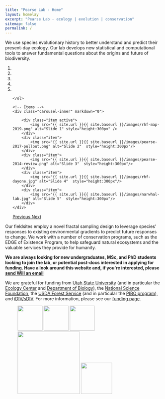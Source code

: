 ```yaml
---
title: "Pearse Lab - Home"
layout: homelay
excerpt: "Pearse Lab - ecology | evolution | conservation"
sitemap: false
permalink: /
---
```


We use species evolutionary history to better understand and predict
their present-day ecology.  Our lab develops new statistical and
computational tools to answer fundamental questions about the origins
and future of biodiversity.


<div markdown="0" id="carousel" class="carousel slide" data-ride="carousel" data-interval="5000" data-pause="hover" >
    <!-- Menu -->
    <ol class="carousel-indicators">
        <li data-target="#carousel" data-slide-to="0" class="active"></li>
        <li data-target="#carousel" data-slide-to="1"></li>
        <li data-target="#carousel" data-slide-to="2"></li>
        <li data-target="#carousel" data-slide-to="3"></li>
		<li data-target="#carousel" data-slide-to="4"></li>

    </ol>

    <!-- Items -->
    <div class="carousel-inner" markdown="0">

        <div class="item active">
            <img src="{{ site.url }}{{ site.baseurl }}/images/rhf-map-2019.png" alt="Slide 1" style="height:300px" />
        </div>
        <div class="item">
            <img src="{{ site.url }}{{ site.baseurl }}/images/pearse-2017-pullout.png" alt="Slide 2"  style="height:300px"/>
        </div>
        <div class="item">
            <img src="{{ site.url }}{{ site.baseurl }}/images/pearse-2014-review.png" alt="Slide 3"  style="height:300px"/>
        </div>
        <div class="item">
            <img src="{{ site.url }}{{ site.baseurl }}/images/rhf-dayone.jpg" alt="Slide 4"  style="height:300px"/>
        </div>
        <div class="item">
            <img src="{{ site.url }}{{ site.baseurl }}/images/narwhal-lab.jpg" alt="Slide 5"  style="height:300px"/>
        </div>
    </div>
  <a class="left carousel-control" href="#carousel" role="button" data-slide="prev">
    <span class="glyphicon glyphicon-chevron-left" aria-hidden="true"></span>
    <span class="sr-only">Previous</span>
  </a>
  <a class="right carousel-control" href="#carousel" role="button" data-slide="next">
    <span class="glyphicon glyphicon-chevron-right" aria-hidden="true"></span>
    <span class="sr-only">Next</span>
  </a>
</div>

Our fieldsites employ a novel fractal sampling design to leverage
species' responses to existing environmental gradients to predict
future responses to change. We work with a number of conservation
programs, such as the EDGE of Existence Program, to help safeguard
natural ecosystems and the valuable services they provide for
humanity.

**We are always looking for new undergraduates, MSc, and PhD students looking to join the lab, or potential post-docs interested in applying for funding. Have a look around this website and, if you're interested, please [send Will an email](mailto:will.pearse@usu.edu)**

We are grateful for funding from [Utah State University](http://www.usu.edu) (and in particular the [Ecology Center](https://ecology.usu.edu) and [Department of Biology](http://www.biology.usu.edu)), the [National Science Foundation](https://www.nsf.gov), the [USDA Forest Service](https://www.fs.fed.us) (and in particular the [PIBO program](https://www.fs.usda.gov/detail/r4/landmanagement/resourcemanagement/?cid=stelprd3845865)), and [iDIV/sDIV](https://www.idiv.de/sdiv.html). For more information, please see our [funding page](funding).

<figure class="fourth">
  <img src="{{ site.url }}{{ site.baseurl }}/images/nsf.png" style="height:80px">
  <img src="{{ site.url }}{{ site.baseurl }}/images/forest-service.png" style="height:80px">
  <img src="{{ site.url }}{{ site.baseurl }}/images/ecology-center.png" style="height:80px">
  <img src="{{ site.url }}{{ site.baseurl }}/images/usu-bio.png" style="width:200px">
  <img src="{{ site.url }}{{ site.baseurl }}/images/idiv.jpg" style="width: 100px">
</figure>
